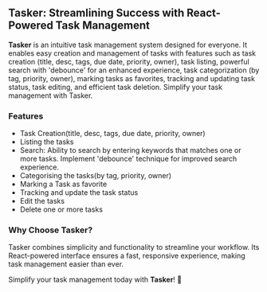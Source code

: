 ## Tasker: Streamlining Success with React-Powered Task Management

**Tasker** is an intuitive task management system designed for everyone. It enables easy creation and management of tasks with features such as task creation (title, desc, tags, due date, priority, owner), task listing, powerful search with 'debounce' for an enhanced experience, task categorization (by tag, priority, owner), marking tasks as favorites, tracking and updating task status, task editing, and efficient task deletion. Simplify your task management with Tasker.

### Features

- Task Creation(title, desc, tags, due date, priority, owner)
- Listing the tasks
- Search: Ability to search by entering keywords that matches one or more tasks. Implement 'debounce' technique for improved search experience.
- Categorising the tasks(by tag, priority, owner)
- Marking a Task as favorite
- Tracking and update the task status
- Edit the tasks
- Delete one or more tasks

### Why Choose Tasker?

Tasker combines simplicity and functionality to streamline your workflow. Its React-powered interface ensures a fast, responsive experience, making task management easier than ever.

Simplify your task management today with **Tasker**! 🚀
